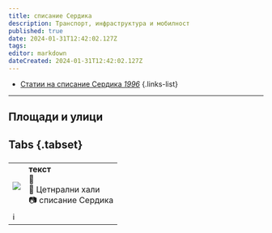 ```yaml
---
title: списание Сердика
description: Транспорт, инфраструктура и мобилност
published: true
date: 2024-01-31T12:42:02.127Z
tags: 
editor: markdown
dateCreated: 2024-01-31T12:42:02.127Z
---
```


- [Статии на списание Сердика *1996*](/gallery/klaus-mundt-1996)
{.links-list}

---

## Площади и улици
## Tabs {.tabset}
### 
<!--следващ пост--> 
<div class="table-responsive"><table style="width:100%"><tr>
<td><img src="http://46.10.181.183:1518/trinmo/gallery/spisanie-serdika/1940-6-str8-snimka.jpg"></td>
<td><b>текст</b><br> 🚋 <a href=""></a> <br>📌 Цетнрални хали <br> 📷 списание Сердика</td></tr>
  <td colspan=2 >ℹ️ </td></table></div>
  